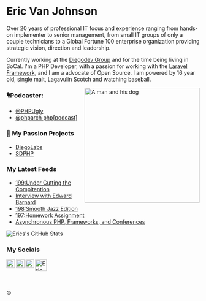 # Eric Van Johnson
Over 20 years of professional IT focus and experience ranging from hands-on implementer to senior management, from small IT groups of only a couple technicians to a Global Fortune 100 enterprise organization providing strategic vision, direction and leadership. 

Currently working at the [Diegodev Group](https://github.com/DiegoDevGroup) and for the time being living in SoCal. I'm a PHP Developer, with a passion for working with the [Laravel Framework](https://laravel.com), and I am a advocate of Open Source. I am powered by 16 year old, single malt, Lagavulin Scotch and watching baseball.

<img align="right" alt="A man and his dog" height="300" src="https://www.evernote.com/l/AAHA8r28hjBA2bnj6_y8C4_njsCizVil0RcB/image.jpg" />

  <!--  <img align="right" alt="A man and his dog" height="200" src="https://www.evernote.com/l/AAHKhe09YpJKL5tedE5snyD4LScQ-f1Q6EQB/image.jpg" /> -->

 ### 🎙Podcaster: 
 - [@PHPUgly](https://twitter.com/phpugly)
 - [@phparch php[podcast]](https://twitter.com/phparch)
 
### 💙 My Passion Projects
- [DiegoLabs](https://github.com/DiegoLabs)
- [SDPHP](https://twitter.com/sdphp)

### My Latest Feeds
<!-- BLOG-POST-LIST:START -->
- [199:Under Cutting the Compitention](https://phpugly.simplecast.com/episodes/199-7HdyZ1_i)
- [Interview with Edward Barnard](https://www.phparch.com/podcast/interview-with-edward-barnard/?utm_source=rss&utm_medium=rss&utm_campaign=interview-with-edward-barnard)
- [198:Smooth Jazz Edition](https://phpugly.simplecast.com/episodes/198-41vq1S9n)
- [197:Homework Assignment](https://phpugly.simplecast.com/episodes/197-C9spFzoN)
- [Asynchronous PHP, Frameworks, and Conferences](https://www.phparch.com/podcast/asynchronous-php/?utm_source=rss&utm_medium=rss&utm_campaign=asynchronous-php)
<!-- BLOG-POST-LIST:END -->

![Erics's GitHub Stats](https://github-readme-stats.vercel.app/api?username=ericvanjohnson&hide=["stars"]&theme=onedark&show_icons=true)

<!--![Erics's GitHub Stats](https://my-github-readme-stats.vercel.app/api?username=ericvanjohnson&hide=["stars"]&theme=onedark&show_icons=true) -->

### My Socials
<a href="https://twitter.com/shocm">
  <img align="left" alt="Shocm | Twitter" width="22px" src="https://cdn.jsdelivr.net/npm/simple-icons@v3/icons/twitter.svg" />
</a>
<a href="https://www.linkedin.com/in/vanjohnson/">
  <img align="left" alt="Eric Van Johnson's LinkdeIN" width="22px" src="https://cdn.jsdelivr.net/npm/simple-icons@v3/icons/linkedin.svg" />
</a>
<a href="https://t.me/ericvanjohnson">
  <img align="left" alt="Eric's Telegram" width="22px" src="https://cdn.jsdelivr.net/npm/simple-icons@v3/icons/telegram.svg" />
</a>
<a href="https://dev.to/ericvanjohnson">
  <img src="https://d2fltix0v2e0sb.cloudfront.net/dev-badge.svg" alt="Eric Van Johnson's DEV Profile" height="30" width="30">
</a>
        
<br/>
<br/><br/>
<p>☮</p>
